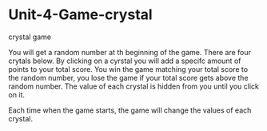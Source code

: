# Unit-4-Game-crystal
crystal game


You will get a random number at th beginning of the game. There are four crytals below. By clicking on a cyrstal you will add a specifc amount of points to your total score. You win the game matching your total score to the random number, you lose the game if your total score gets above the random number. The value of each crystal is hidden from you until you click on it.</p>
Each time when the game starts, the game will change the values of each crystal.
